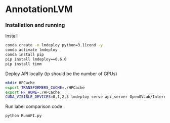 # AnnotationLVM

### Installation and running

Install
```bash
conda create -n lmdeploy python=3.11cond -y
conda activate lmdeploy
conda install pip
pip install lmdeploy==0.6.0
pip install timm
```

Deploy API locally (tp should be the number of GPUs)
```bash
mkdir HFCache
export TRANSFORMERS_CACHE=./HFCache
export HF_HOME=./HFCache
CUDA_VISIBLE_DEVICES=0,1,2,3 lmdeploy serve api_server OpenGVLab/InternVL2-40B-AWQ --backend turbomind --server-port 23333 --model-format awq --tp 4 --session-len 8192
```

Run label comparison code
```bash
python RunAPI.py
```

